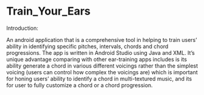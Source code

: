 # Train_Your_Ears

Introduction:

An android application that is a comprehensive tool in helping to train users’ ability in identifying specific pitches,
intervals, chords and chord progressions. The app is written in Android Studio using Java and XML. It’s unique advantage
comparing with other ear-training apps includes is its ability generate a chord in various different voicings rather than
the simplest voicing (users can control how complex the voicings are) which is important for honing users’ ability to 
identify a chord in multi-textured music, and its for user to fully customize a chord or a chord progression. 
